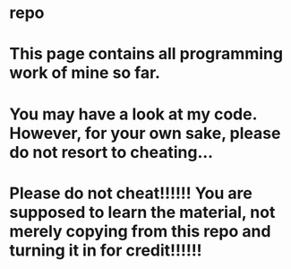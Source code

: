 # repo

# This page contains all programming work of mine so far.

# You may have a look at my code. However, for your own sake, please do not resort to cheating...

# **Please do not cheat!!!!!!** You are supposed to learn the material, not merely copying from this repo and turning it in for credit!!!!!!
